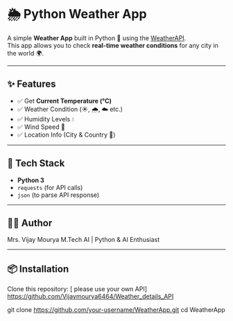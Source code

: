 # 🌦️ Python Weather App

A simple **Weather App** built in Python 🐍 using the [WeatherAPI](https://www.weatherapi.com/).  
This app allows you to check **real-time weather conditions** for any city in the world 🌍.  

---

## ✨ Features
- ✅ Get **Current Temperature (°C)**  
- ✅ Weather Condition (☀️, 🌧️, ☁️ etc.)  
- ✅ Humidity Levels 💧  
- ✅ Wind Speed 💨  
- ✅ Location Info (City & Country 📍)  

---

## 📂 Tech Stack
- **Python 3**  
- `requests` (for API calls)  
- `json` (to parse API response)  

---

## 👨‍💻 Author
Mrs. Vijay Mourya M.Tech AI | Python & AI Enthusiast

---

## 📦 Installation
Clone this repository: [ please use your own API]
https://github.com/Vijaymourya6464/Weather_details_API 

   git clone https://github.com/your-username/WeatherApp.git
   cd WeatherApp
